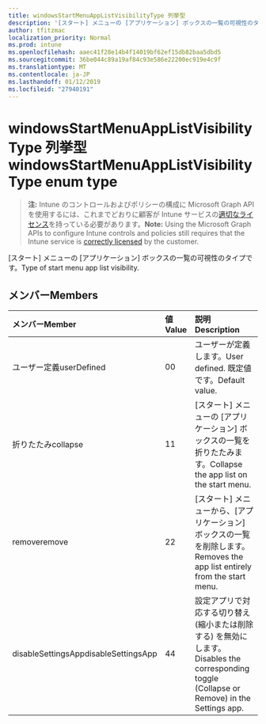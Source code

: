 ```yaml
---
title: windowsStartMenuAppListVisibilityType 列挙型
description: '[スタート] メニューの [アプリケーション] ボックスの一覧の可視性のタイプです。'
author: tfitzmac
localization_priority: Normal
ms.prod: intune
ms.openlocfilehash: aaec41f28e14b4f14019bf62ef15db82baa5dbd5
ms.sourcegitcommit: 36be044c89a19af84c93e586e22200ec919e4c9f
ms.translationtype: MT
ms.contentlocale: ja-JP
ms.lasthandoff: 01/12/2019
ms.locfileid: "27940191"
---
```

# <a name="windowsstartmenuapplistvisibilitytype-enum-type"></a><span data-ttu-id="c4a03-103">windowsStartMenuAppListVisibilityType 列挙型</span><span class="sxs-lookup"><span data-stu-id="c4a03-103">windowsStartMenuAppListVisibilityType enum type</span></span>

> <span data-ttu-id="c4a03-104">**注:** Intune のコントロールおよびポリシーの構成に Microsoft Graph API を使用するには、これまでどおりに顧客が Intune サービスの[適切なライセンス](https://go.microsoft.com/fwlink/?linkid=839381)を持っている必要があります。</span><span class="sxs-lookup"><span data-stu-id="c4a03-104">**Note:** Using the Microsoft Graph APIs to configure Intune controls and policies still requires that the Intune service is [correctly licensed](https://go.microsoft.com/fwlink/?linkid=839381) by the customer.</span></span>

<span data-ttu-id="c4a03-105">[スタート] メニューの [アプリケーション] ボックスの一覧の可視性のタイプです。</span><span class="sxs-lookup"><span data-stu-id="c4a03-105">Type of start menu app list visibility.</span></span>
## <a name="members"></a><span data-ttu-id="c4a03-106">メンバー</span><span class="sxs-lookup"><span data-stu-id="c4a03-106">Members</span></span>
|<span data-ttu-id="c4a03-107">メンバー</span><span class="sxs-lookup"><span data-stu-id="c4a03-107">Member</span></span>|<span data-ttu-id="c4a03-108">値</span><span class="sxs-lookup"><span data-stu-id="c4a03-108">Value</span></span>|<span data-ttu-id="c4a03-109">説明</span><span class="sxs-lookup"><span data-stu-id="c4a03-109">Description</span></span>|
|:---|:---|:---|
|<span data-ttu-id="c4a03-110">ユーザー定義</span><span class="sxs-lookup"><span data-stu-id="c4a03-110">userDefined</span></span>|<span data-ttu-id="c4a03-111">0</span><span class="sxs-lookup"><span data-stu-id="c4a03-111">0</span></span>|<span data-ttu-id="c4a03-112">ユーザーが定義します。</span><span class="sxs-lookup"><span data-stu-id="c4a03-112">User defined.</span></span> <span data-ttu-id="c4a03-113">既定値です。</span><span class="sxs-lookup"><span data-stu-id="c4a03-113">Default value.</span></span>|
|<span data-ttu-id="c4a03-114">折りたたみ</span><span class="sxs-lookup"><span data-stu-id="c4a03-114">collapse</span></span>|<span data-ttu-id="c4a03-115">1</span><span class="sxs-lookup"><span data-stu-id="c4a03-115">1</span></span>|<span data-ttu-id="c4a03-116">[スタート] メニューの [アプリケーション] ボックスの一覧を折りたたみます。</span><span class="sxs-lookup"><span data-stu-id="c4a03-116">Collapse the app list on the start menu.</span></span>|
|<span data-ttu-id="c4a03-117">remove</span><span class="sxs-lookup"><span data-stu-id="c4a03-117">remove</span></span>|<span data-ttu-id="c4a03-118">2</span><span class="sxs-lookup"><span data-stu-id="c4a03-118">2</span></span>|<span data-ttu-id="c4a03-119">[スタート] メニューから、[アプリケーション] ボックスの一覧を削除します。</span><span class="sxs-lookup"><span data-stu-id="c4a03-119">Removes the app list entirely from the start menu.</span></span>|
|<span data-ttu-id="c4a03-120">disableSettingsApp</span><span class="sxs-lookup"><span data-stu-id="c4a03-120">disableSettingsApp</span></span>|<span data-ttu-id="c4a03-121">4</span><span class="sxs-lookup"><span data-stu-id="c4a03-121">4</span></span>|<span data-ttu-id="c4a03-122">設定アプリで対応する切り替え (縮小または削除する) を無効にします。</span><span class="sxs-lookup"><span data-stu-id="c4a03-122">Disables the corresponding toggle (Collapse or Remove) in the Settings app.</span></span>|



